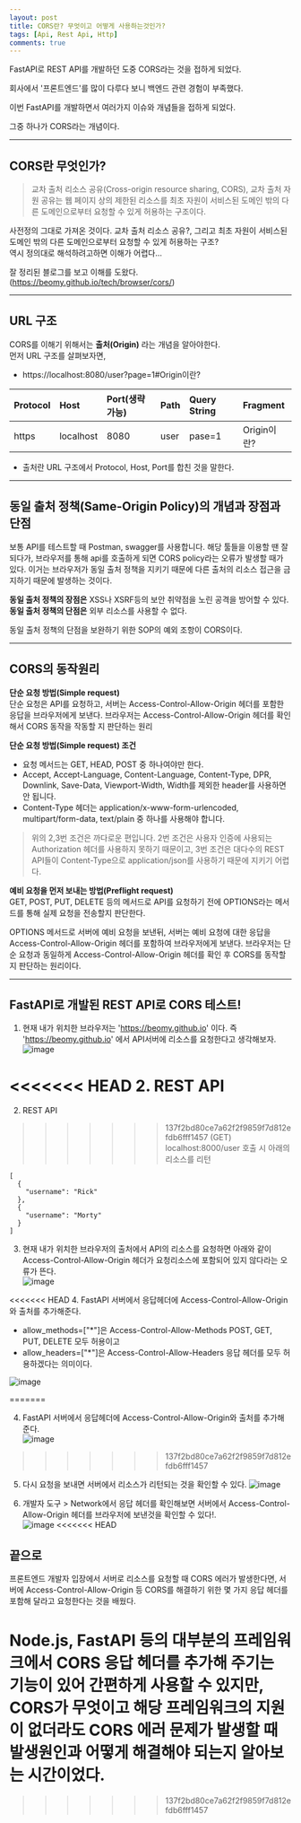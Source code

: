 ```yaml
---
layout: post
title: CORS란? 무엇이고 어떻게 사용하는것인가?
tags: [Api, Rest Api, Http]
comments: true
---
```


FastAPI로 REST API를 개발하던 도중 CORS라는 것을 접하게 되었다.   
  
회사에서 '프론트엔드'를 많이 다루다 보니 백엔드 관련 경험이 부족했다.  
  
이번 FastAPI를 개발하면서 여러가지 이슈와 개념들을 접하게 되었다.  
  
그중 하나가 CORS라는 개념이다. 

-------------

## CORS란 무엇인가?
> 교차 출처 리소스 공유(Cross-origin resource sharing, CORS), 교차 출처 자원 공유는 웹 페이지 상의 제한된 리소스를 최초 자원이 서비스된 도메인 밖의 다른 도메인으로부터 요청할 수 있게 허용하는 구조이다.  
  
사전정의 그대로 가져온 것이다. 교차 출처 리소스 공유?, 그리고 최초 자원이 서비스된 도메인 밖의 다른 도메인으로부터 요청할 수 있게 허용하는 구조?  
역시 정의대로 해석하려고하면 이해가 어렵다...

잘 정리된 블로그를 보고 이해를 도왔다.  
(https://beomy.github.io/tech/browser/cors/) 

-------------

## URL 구조
CORS를 이해기 위해서는 **출처(Origin)** 라는 개념을 알아야한다.  
먼저 URL 구조를 살펴보자면, 

- https://localhost:8080/user?page=1#Origin이란?  


| Protocol | Host | Port(생략가능) | Path | Query String | Fragment |   
| :------ |:--- | :--- | :------ |:--- | :--- |  
| https | localhost | 8080 | user | pase=1 | Origin이란? |  


* 출처란 URL 구조에서 Protocol, Host, Port를 합친 것을 말한다.

-------------

## 동일 출처 정책(Same-Origin Policy)의 개념과 장점과 단점
보통 API를 테스트할 때 Postman, swagger를 사용합니다. 해당 툴들을 이용할 땐 잘되다가, 브라우저를 통해 api를 호출하게 되면 CORS policy라는 오류가 발생할 때가 있다. 이거는 브라우저가 동일 출처 정책을 지키기 때문에 다른 출처의 리소스 접근을 금지하기 때문에 발생하는 것이다. 

**동일 출처 정책의 장점은** XSS나 XSRF등의 보안 취약점을 노린 공격을 방어할 수 있다.  
**동일 출처 정책의 단점은** 외부 리소스를 사용할 수 없다.

동일 출처 정책의 단점을 보완하기 위한 SOP의 예외 조항이 CORS이다.

-------------

## CORS의 동작원리
**단순 요청 방법(Simple request)**  
단순 요청은 API를 요청하고, 서버는 Access-Control-Allow-Origin 헤더를 포함한 응답을 브라우저에게 보낸다. 브라우저는 Access-Control-Allow-Origin 헤더를 확인해서 CORS 동작을 작동할 지 판단하는 원리
    
**단순 요청 방법(Simple request) 조건**
* 요청 메서드는 GET, HEAD, POST 중 하나여야만 한다.  
* Accept, Accept-Language, Content-Language, Content-Type, DPR, Downlink,  Save-Data, Viewport-Width, Width를 제외한 header를 사용하면 안 됩니다.  
* Content-Type 헤더는 application/x-www-form-urlencoded, multipart/form-data, text/plain 중 하나를 사용해야 합니다.
> 위의 2,3번 조건은 까다로운 편입니다. 2번 조건은 사용자 인증에 사용되는 Authorization 헤더를 사용하지 못하기 때문이고, 3번 조건은 대다수의 REST API들이 Content-Type으로 application/json를 사용하기 때문에 지키기 어렵다.  


**예비 요청을 먼저 보내는 방법(Preflight request)**  
GET, POST, PUT, DELETE 등의 메서드로 API를 요청하기 전에 OPTIONS라는 메서드를 통해 실제 요청을 전송할지 판단한다.

OPTIONS 메서드로 서버에 예비 요청을 보낸뒤, 서버는 예비 요청에 대한 응답을 Access-Control-Allow-Origin 헤더를 포함하여 브라우저에게 보낸다. 브라우저는 단순 요청과 동일하게 Access-Control-Allow-Origin 헤더를 확인 후 CORS를 동작할 지 판단하는 원리이다.

-------------

## FastAPI로 개발된 REST API로 CORS 테스트!
1. 현재 내가 위치한 브라우저는 'https://beomy.github.io' 이다. 즉 'https://beomy.github.io' 에서 API서버에 리소스를 요청한다고 생각해보자.  
![image](https://user-images.githubusercontent.com/52439201/138238315-0d29ecf0-f487-4015-8362-8ea4a8d92c53.png)

<<<<<<< HEAD
2. REST API  
=======

2. REST API
>>>>>>> 137f2bd80ce7a62f2f9859f7d812efdb6fff1457
(GET) localhost:8000/user 호출 시 아래의 리소스를 리턴
```
[
  {
    "username": "Rick"
  },
  {
    "username": "Morty"
  }
]
```

3. 현재 내가 위치한 브라우저의 출처에서 API의 리소스를 요청하면 아래와 같이 Access-Control-Allow-Origin 헤더가 요청리소스에 포함되어 있지 않다라는 오류가 뜬다.  
![image](https://user-images.githubusercontent.com/52439201/138239426-54668cc0-ca94-48ff-b5ad-266779257c38.png)

<<<<<<< HEAD
4. FastAPI 서버에서 응답헤더에 Access-Control-Allow-Origin와 출처를 추가해준다.   
* allow_methods=["*"]은 Access-Control-Allow-Methods POST, GET, PUT, DELETE 모두 허용이고 
* allow_headers=["*"]은 Access-Control-Allow-Headers 응답 헤더를 모두 허용하겠다는 의미이다.

![image](https://user-images.githubusercontent.com/52439201/138239252-f05afda6-16d2-4b93-834a-ee9badbfdd3b.png)

=======

4. FastAPI 서버에서 응답헤더에 Access-Control-Allow-Origin와 출처를 추가해준다.  
![image](https://user-images.githubusercontent.com/52439201/138239252-f05afda6-16d2-4b93-834a-ee9badbfdd3b.png)


>>>>>>> 137f2bd80ce7a62f2f9859f7d812efdb6fff1457
5. 다시 요청을 보내면 서버에서 리소스가 리턴되는 것을 확인할 수 있다.
![image](https://user-images.githubusercontent.com/52439201/138239564-b992115f-6595-4215-b933-8669731c288c.png)

6. 개발자 도구 > Network에서 응답 헤더를 확인해보면 서버에서 Access-Control-Allow-Origin 헤더를 브라우저에 보낸것을 확인할 수 있다!.  
![image](https://user-images.githubusercontent.com/52439201/138240176-adbc5c1d-7de3-41d2-a004-7f9753eecfaa.png)
<<<<<<< HEAD


## 끝으로
프론트엔드 개발자 입장에서 서버로 리소스를 요청할 때 CORS 에러가 발생한다면, 서버에 Access-Control-Allow-Origin 등 CORS를 해결하기 위한 몇 가지 응답 헤더를 포함해 달라고 요청한다는 것을 배웠다. 

Node.js, FastAPI 등의 대부분의 프레임워크에서 CORS 응답 헤더를 추가해 주기는 기능이 있어 간편하게 사용할 수 있지만, CORS가 무엇이고 해당 프레임워크의 지원이 없더라도 CORS 에러 문제가 발생할 때 발생원인과 어떻게 해결해야 되는지 알아보는 시간이었다.
=======
>>>>>>> 137f2bd80ce7a62f2f9859f7d812efdb6fff1457
